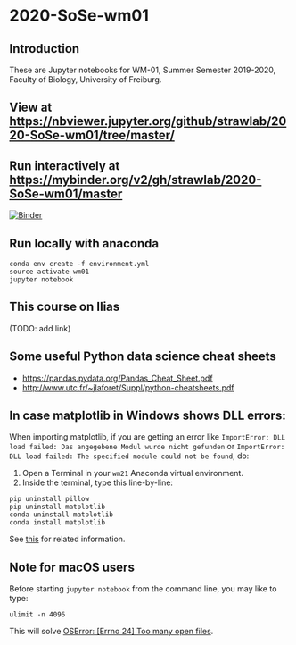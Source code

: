 # 2020-SoSe-wm01

## Introduction

These are Jupyter notebooks for WM-01, Summer Semester 2019-2020, Faculty of
Biology, University of Freiburg.

## View at https://nbviewer.jupyter.org/github/strawlab/2020-SoSe-wm01/tree/master/

## Run interactively at https://mybinder.org/v2/gh/strawlab/2020-SoSe-wm01/master

[![Binder](https://mybinder.org/badge_logo.svg)](https://mybinder.org/v2/gh/strawlab/2020-SoSe-wm01/master)

## Run locally with anaconda

```
conda env create -f environment.yml
source activate wm01
jupyter notebook
```

## This course on Ilias

(TODO: add link)

## Some useful Python data science cheat sheets

- https://pandas.pydata.org/Pandas_Cheat_Sheet.pdf
- http://www.utc.fr/~jlaforet/Suppl/python-cheatsheets.pdf

## In case matplotlib in Windows shows DLL errors:

When importing matplotlib, if you are getting an error like
`ImportError: DLL load failed: Das angegebene Modul wurde nicht gefunden` or
`ImportError: DLL load failed: The specified module could not be found`, do:

1) Open a Terminal in your `wm21` Anaconda virtual environment.
2) Inside the terminal, type this line-by-line:

```
pip uninstall pillow
pip uninstall matplotlib
conda uninstall matplotlib
conda install matplotlib
```

See [this](https://github.com/matplotlib/matplotlib/issues/14691#issuecomment-508552825)
for related information.

## Note for macOS users

Before starting `jupyter notebook` from the command line, you may like to type:

    ulimit -n 4096

This will solve [OSError: [Errno 24] Too many open files](https://github.com/jupyterlab/jupyterlab/issues/6727).
